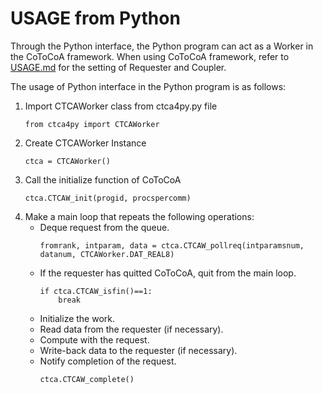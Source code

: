 # USAGE from Python
Through the Python interface, the Python program can act as a Worker in the CoToCoA framework.
When using CoToCoA framework, refer to [USAGE.md](USAGE.md "USAGE.md") for the setting of Requester and Coupler.

The usage of Python interface in the Python program is as follows:
1. Import CTCAWorker class from ctca4py.py file
    ```
    from ctca4py import CTCAWorker
    ```
2. Create CTCAWorker Instance
    ```
    ctca = CTCAWorker()
    ```
3. Call the initialize function of CoToCoA
    ```
    ctca.CTCAW_init(progid, procspercomm)
    ```
4. Make a main loop that repeats the following operations:
    - Deque request from the queue.
        ```
        fromrank, intparam, data = ctca.CTCAW_pollreq(intparamsnum, datanum, CTCAWorker.DAT_REAL8)
        ```
    - If the requester has quitted CoToCoA, quit from the main loop.
        ```
        if ctca.CTCAW_isfin()==1:
            break
        ```
    - Initialize the work.
    - Read data from the requester (if necessary).
    - Compute with the request.
    - Write-back data to the requester (if necessary).
    - Notify completion of the request.
        ```
        ctca.CTCAW_complete()
        ```